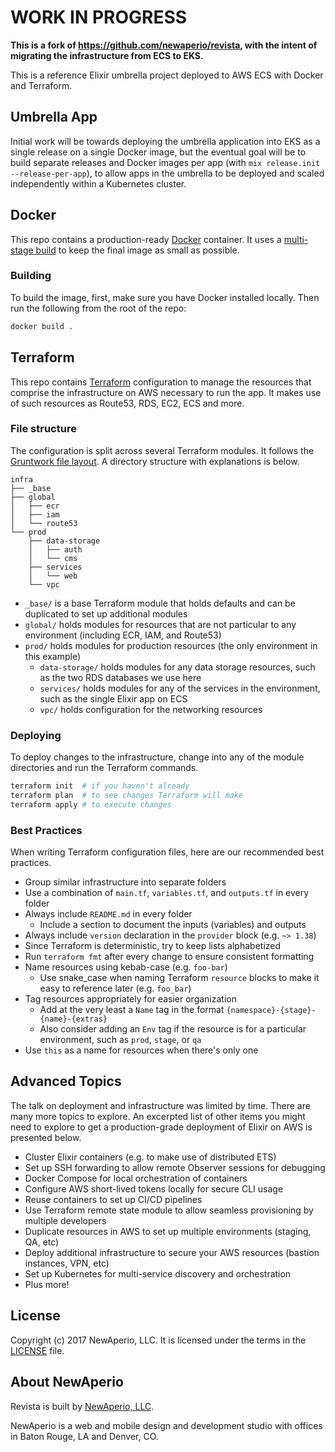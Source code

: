 # WORK IN PROGRESS

**This is a fork of https://github.com/newaperio/revista, with the intent of migrating the infrastructure from ECS to EKS.**

This is a reference Elixir umbrella project deployed to AWS ECS with Docker
and Terraform.

## Umbrella App

Initial work will be towards deploying the umbrella application into EKS as a single release on a single Docker image, but the eventual goal will be to build separate releases and Docker images per app (with `mix release.init --release-per-app`), to allow apps in the umbrella to be deployed and scaled independently within a Kubernetes cluster.

## Docker

This repo contains a production-ready [Docker] container. It uses a [multi-stage
build] to keep the final image as small as possible.

[docker]: https://www.docker.com
[multi-stage build]:
  https://docs.docker.com/develop/develop-images/multistage-build/

### Building

To build the image, first, make sure you have Docker installed locally. Then run
the following from the root of the repo:

```bash
docker build .
```

## Terraform

This repo contains [Terraform] configuration to manage the resources that
comprise the infrastructure on AWS necessary to run the app. It makes use of
such resources as Route53, RDS, EC2, ECS and more.

[terraform]: https://www.terraform.io

### File structure

The configuration is split across several Terraform modules. It follows the
[Gruntwork file layout]. A directory structure with explanations is below.

```text
infra
├── _base
├── global
│   ├── ecr
│   ├── iam
│   └── route53
└── prod
    ├── data-storage
    │   ├── auth
    │   └── cms
    ├── services
    │   └── web
    └── vpc
```

- `_base/` is a base Terraform module that holds defaults and can be duplicated
  to set up additional modules
- `global/` holds modules for resources that are not particular to any
  environment (including ECR, IAM, and Route53)
- `prod/` holds modules for production resources (the only environment in this
  example)
  - `data-storage/` holds modules for any data storage resources, such as the
    two RDS databases we use here
  - `services/` holds modules for any of the services in the environment, such
    as the single Elixir app on ECS
  - `vpc/` holds configuration for the networking resources

[gruntwork file layout]:
  https://blog.gruntwork.io/how-to-manage-terraform-state-28f5697e68fa

### Deploying

To deploy changes to the infrastructure, change into any of the module
directories and run the Terraform commands.

```bash
terraform init  # if you haven't already
terraform plan  # to see changes Terraform will make
terraform apply # to execute changes
```

### Best Practices

When writing Terraform configuration files, here are our recommended best
practices.

- Group similar infrastructure into separate folders
- Use a combination of `main.tf`, `variables.tf`, and `outputs.tf` in every
  folder
- Always include `README.md` in every folder
  - Include a section to document the inputs (variables) and outputs
- Always include `version` declaration in the `provider` block (e.g. `~> 1.38`)
- Since Terraform is deterministic, try to keep lists alphabetized
- Run `terraform fmt` after every change to ensure consistent formatting
- Name resources using kebab-case (e.g. `foo-bar`)
  - Use snake_case when naming Terraform `resource` blocks to make it easy to
    reference later (e.g. `foo_bar`)
- Tag resources appropriately for easier organization
  - Add at the very least a `Name` tag in the format
    `{namespace}-{stage}-{name}-{extras}`
  - Also consider adding an `Env` tag if the resource is for a particular
    environment, such as `prod`, `stage`, or `qa`
- Use `this` as a name for resources when there's only one

## Advanced Topics

The talk on deployment and infrastructure was limited by time. There are many
more topics to explore. An excerpted list of other items you might need to
explore to get a production-grade deployment of Elixir on AWS is presented
below.

- Cluster Elixir containers (e.g. to make use of distributed ETS)
- Set up SSH forwarding to allow remote Observer sessions for debugging
- Docker Compose for local orchestration of containers
- Configure AWS short-lived tokens locally for secure CLI usage
- Reuse containers to set up CI/CD pipelines
- Use Terraform remote state module to allow seamless provisioning by multiple
  developers
- Duplicate resources in AWS to set up multiple environments (staging, QA, etc)
- Deploy additional infrastructure to secure your AWS resources (bastion
  instances, VPN, etc)
- Set up Kubernetes for multi-service discovery and orchestration
- Plus more!

## License

Copyright (c) 2017 NewAperio, LLC. It is licensed under the terms in the
[LICENSE](/LICENSE) file.

## About NewAperio

Revista is built by [NewAperio, LLC](https://newaperio.com).

NewAperio is a web and mobile design and development studio with offices in
Baton Rouge, LA and Denver, CO.
